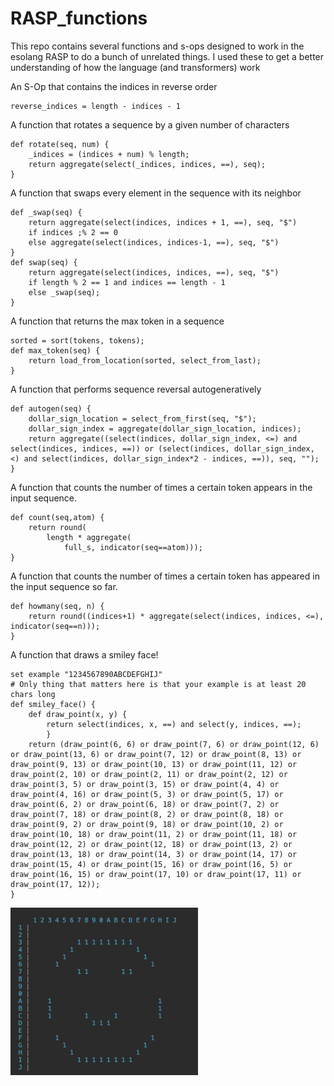 # RASP_functions

This repo contains several functions and s-ops designed to work in the esolang
RASP to do a bunch of unrelated things. I used these to get a better
understanding of how the language (and transformers) work

An S-Op that contains the indices in reverse order

```
reverse_indices = length - indices - 1
```
 
A function that rotates a sequence by a given number of characters

```
def rotate(seq, num) {
    _indices = (indices + num) % length;
    return aggregate(select(_indices, indices, ==), seq);
}
```

A function that swaps every element in the sequence with its neighbor

```
def _swap(seq) {
    return aggregate(select(indices, indices + 1, ==), seq, "$") 
    if indices ;% 2 == 0
    else aggregate(select(indices, indices-1, ==), seq, "$")
}
def swap(seq) {
    return aggregate(select(indices, indices, ==), seq, "$")
    if length % 2 == 1 and indices == length - 1
    else _swap(seq);
}
```


A function that returns the max token in a sequence

```
sorted = sort(tokens, tokens);
def max_token(seq) {
    return load_from_location(sorted, select_from_last);
}
```

A function that performs sequence reversal autogeneratively

```
def autogen(seq) {
    dollar_sign_location = select_from_first(seq, "$");
    dollar_sign_index = aggregate(dollar_sign_location, indices);
    return aggregate((select(indices, dollar_sign_index, <=) and select(indices, indices, ==)) or (select(indices, dollar_sign_index, <) and select(indices, dollar_sign_index*2 - indices, ==)), seq, "");
}
```

A function that counts the number of times a certain token appears in the input 
sequence.

```
def count(seq,atom) {
	return round(
		length * aggregate(
			full_s, indicator(seq==atom)));
}
```


A function that counts the number of times a certain token has appeared in the 
input sequence so far.

```
def howmany(seq, n) {
    return round((indices+1) * aggregate(select(indices, indices, <=), indicator(seq==n)));
}
```

A function that draws a smiley face!


```
set example "1234567890ABCDEFGHIJ" 
# Only thing that matters here is that your example is at least 20 chars long
def smiley_face() {
    def draw_point(x, y) {
        return select(indices, x, ==) and select(y, indices, ==);
        }
    return (draw_point(6, 6) or draw_point(7, 6) or draw_point(12, 6) or draw_point(13, 6) or draw_point(7, 12) or draw_point(8, 13) or draw_point(9, 13) or draw_point(10, 13) or draw_point(11, 12) or draw_point(2, 10) or draw_point(2, 11) or draw_point(2, 12) or draw_point(3, 5) or draw_point(3, 15) or draw_point(4, 4) or draw_point(4, 16) or draw_point(5, 3) or draw_point(5, 17) or draw_point(6, 2) or draw_point(6, 18) or draw_point(7, 2) or draw_point(7, 18) or draw_point(8, 2) or draw_point(8, 18) or draw_point(9, 2) or draw_point(9, 18) or draw_point(10, 2) or draw_point(10, 18) or draw_point(11, 2) or draw_point(11, 18) or draw_point(12, 2) or draw_point(12, 18) or draw_point(13, 2) or draw_point(13, 18) or draw_point(14, 3) or draw_point(14, 17) or draw_point(15, 4) or draw_point(15, 16) or draw_point(16, 5) or draw_point(16, 15) or draw_point(17, 10) or draw_point(17, 11) or draw_point(17, 12));
}
```

<img src=/smiley_face.png width=300px alt="A smiley face drawing using rasp"/>